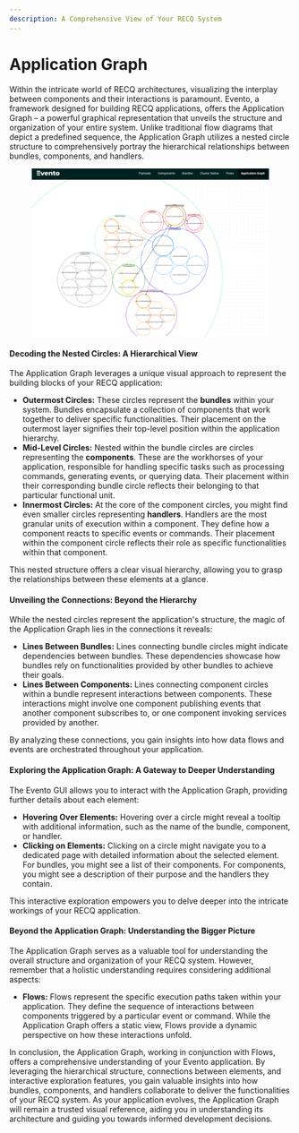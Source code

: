 ```yaml
---
description: A Comprehensive View of Your RECQ System
---
```


# Application Graph

Within the intricate world of RECQ architectures, visualizing the interplay between components and their interactions is paramount. Evento, a framework designed for building RECQ applications, offers the Application Graph – a powerful graphical representation that unveils the structure and organization of your entire system. Unlike traditional flow diagrams that depict a predefined sequence, the Application Graph utilizes a nested circle structure to comprehensively portray the hierarchical relationships between bundles, components, and handlers.

<figure><img src="../.gitbook/assets/image (60).png" alt=""><figcaption></figcaption></figure>

#### Decoding the Nested Circles: A Hierarchical View

The Application Graph leverages a unique visual approach to represent the building blocks of your RECQ application:

* **Outermost Circles:** These circles represent the **bundles** within your system. Bundles encapsulate a collection of components that work together to deliver specific functionalities. Their placement on the outermost layer signifies their top-level position within the application hierarchy.
* **Mid-Level Circles:** Nested within the bundle circles are circles representing the **components**. These are the workhorses of your application, responsible for handling specific tasks such as processing commands, generating events, or querying data. Their placement within their corresponding bundle circle reflects their belonging to that particular functional unit.
* **Innermost Circles:** At the core of the component circles, you might find even smaller circles representing **handlers**. Handlers are the most granular units of execution within a component. They define how a component reacts to specific events or commands. Their placement within the component circle reflects their role as specific functionalities within that component.

This nested structure offers a clear visual hierarchy, allowing you to grasp the relationships between these elements at a glance.

#### Unveiling the Connections: Beyond the Hierarchy

While the nested circles represent the application's structure, the magic of the Application Graph lies in the connections it reveals:

* **Lines Between Bundles:** Lines connecting bundle circles might indicate dependencies between bundles. These dependencies showcase how bundles rely on functionalities provided by other bundles to achieve their goals.
* **Lines Between Components:** Lines connecting component circles within a bundle represent interactions between components. These interactions might involve one component publishing events that another component subscribes to, or one component invoking services provided by another.

By analyzing these connections, you gain insights into how data flows and events are orchestrated throughout your application.

#### Exploring the Application Graph: A Gateway to Deeper Understanding

The Evento GUI allows you to interact with the Application Graph, providing further details about each element:

* **Hovering Over Elements:** Hovering over a circle might reveal a tooltip with additional information, such as the name of the bundle, component, or handler.
* **Clicking on Elements:** Clicking on a circle might navigate you to a dedicated page with detailed information about the selected element. For bundles, you might see a list of their components. For components, you might see a description of their purpose and the handlers they contain.

This interactive exploration empowers you to delve deeper into the intricate workings of your RECQ application.

#### Beyond the Application Graph: Understanding the Bigger Picture

The Application Graph serves as a valuable tool for understanding the overall structure and organization of your RECQ system. However, remember that a holistic understanding requires considering additional aspects:

* **Flows:** Flows represent the specific execution paths taken within your application. They define the sequence of interactions between components triggered by a particular event or command. While the Application Graph offers a static view, Flows provide a dynamic perspective on how these interactions unfold.

In conclusion, the Application Graph, working in conjunction with Flows, offers a comprehensive understanding of your Evento application. By leveraging the hierarchical structure, connections between elements, and interactive exploration features, you gain valuable insights into how bundles, components, and handlers collaborate to deliver the functionalities of your RECQ system. As your application evolves, the Application Graph will remain a trusted visual reference, aiding you in understanding its architecture and guiding you towards informed development decisions.
